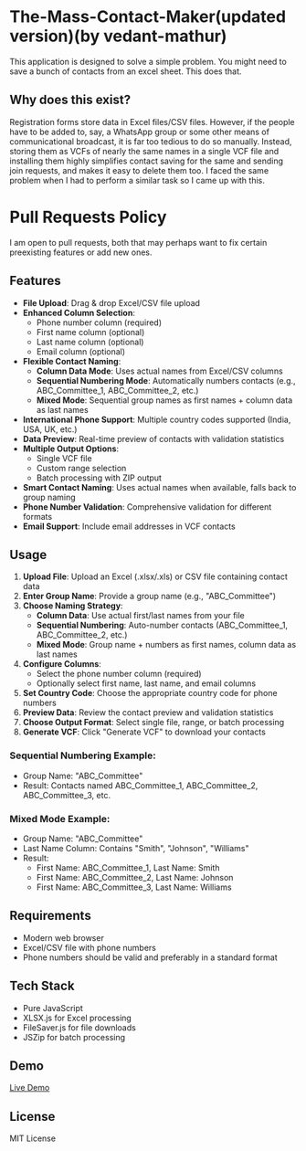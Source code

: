 # The-Mass-Contact-Maker(updated version)(by vedant-mathur)
This application is designed to solve a simple problem. You might need to save a bunch of contacts from an excel sheet. This does that.

## Why does this exist?

Registration forms store data in Excel files/CSV files. However, if the people have to be added to, say, a WhatsApp group or some other means of communicational broadcast, it is far too tedious to do so manually. Instead, storing them as VCFs of nearly the same names in a single VCF file and installing them highly simplifies contact saving for the same and sending join requests, and makes it easy to delete them too.
I faced the same problem when I had to perform a similar task so I came up with this.

# Pull Requests Policy
I am open to pull requests, both that may perhaps want to fix certain preexisting features or add new ones.

## Features

- **File Upload**: Drag & drop Excel/CSV file upload
- **Enhanced Column Selection**: 
  - Phone number column (required)
  - First name column (optional)
  - Last name column (optional)  
  - Email column (optional)
- **Flexible Contact Naming**:
  - **Column Data Mode**: Uses actual names from Excel/CSV columns
  - **Sequential Numbering Mode**: Automatically numbers contacts (e.g., ABC_Committee_1, ABC_Committee_2, etc.)
  - **Mixed Mode**: Sequential group names as first names + column data as last names
- **International Phone Support**: Multiple country codes supported (India, USA, UK, etc.)
- **Data Preview**: Real-time preview of contacts with validation statistics
- **Multiple Output Options**:
  - Single VCF file
  - Custom range selection
  - Batch processing with ZIP output
- **Smart Contact Naming**: Uses actual names when available, falls back to group naming
- **Phone Number Validation**: Comprehensive validation for different formats
- **Email Support**: Include email addresses in VCF contacts

## Usage

1. **Upload File**: Upload an Excel (.xlsx/.xls) or CSV file containing contact data
2. **Enter Group Name**: Provide a group name (e.g., "ABC_Committee")
3. **Choose Naming Strategy**: 
   - **Column Data**: Use actual first/last names from your file
   - **Sequential Numbering**: Auto-number contacts (ABC_Committee_1, ABC_Committee_2, etc.)
   - **Mixed Mode**: Group name + numbers as first names, column data as last names
4. **Configure Columns**: 
   - Select the phone number column (required)
   - Optionally select first name, last name, and email columns
5. **Set Country Code**: Choose the appropriate country code for phone numbers
6. **Preview Data**: Review the contact preview and validation statistics
7. **Choose Output Format**: Select single file, range, or batch processing
8. **Generate VCF**: Click "Generate VCF" to download your contacts

### Sequential Numbering Example:
- Group Name: "ABC_Committee"
- Result: Contacts named ABC_Committee_1, ABC_Committee_2, ABC_Committee_3, etc.

### Mixed Mode Example:
- Group Name: "ABC_Committee"
- Last Name Column: Contains "Smith", "Johnson", "Williams"
- Result: 
  - First Name: ABC_Committee_1, Last Name: Smith
  - First Name: ABC_Committee_2, Last Name: Johnson  
  - First Name: ABC_Committee_3, Last Name: Williams

## Requirements

- Modern web browser
- Excel/CSV file with phone numbers
- Phone numbers should be valid and preferably in a standard format

## Tech Stack

- Pure JavaScript
- XLSX.js for Excel processing
- FileSaver.js for file downloads
- JSZip for batch processing

## Demo

[Live Demo](https://vcf.aadit.cc)

## License

MIT License
